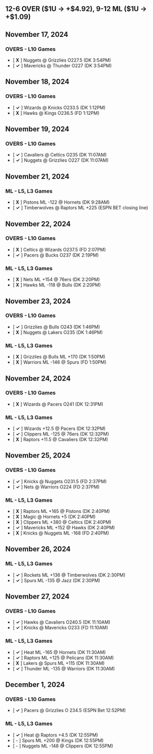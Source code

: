 ## 12-6 OVER (\$1U -> +\$4.92), 9-12 ML (\$1U -> +\$1.09)
## November 17, 2024
### OVERS - L10 Games
* [ **X** ] Nuggets @ Grizzlies O227.5 (DK 3:54PM)
* [ **&check;** ] Mavericks @ Thunder O227 (DK 3:54PM)

## November 18, 2024
### OVERS - L10 Games
* [ **&check;** ] Wizards @ Knicks O233.5 (DK 1:12PM)
* [ **X** ] Hawks @ Kings O236.5 (FD 1:12PM)

## November 19, 2024
### OVERS - L10 Games
* [ **&check;** ] Cavaliers @ Celtics O235 (DK 11:07AM)
* [ **&check;** ] Nuggets @ Grizzlies O227 (DK 11:07AM)

## November 21, 2024
### ML - L5, L3 Games
* [ **X** ] Pistons ML -122 @ Hornets (DK 9:28AM)
* [ **&check;** ] Timberwolves @ Raptors ML +225 (ESPN BET closing line)

## November 22, 2024
### OVERS - L10 Games
* [ **X** ] Celtics @ Wizards O237.5 (FD 2:07PM)
* [ **&check;** ] Pacers @ Bucks O237 (DK 2:19PM)
### ML - L5, L3 Games
* [ **X** ] Nets ML +154 @ 76ers (DK 2:20PM)
* [ **X** ] Hawks ML -118 @ Bulls (DK 2:20PM)

## November 23, 2024
### OVERS - L10 Games
* [ **&check;** ] Grizzlies @ Bulls O243 (DK 1:46PM)
* [ **X** ] Nuggets @ Lakers O235 (DK 1:46PM)
### ML - L5, L3 Games
* [ **X** ] Grizzlies @ Bulls ML +170 (DK 1:50PM)
* [ **X** ] Warriors ML -146 @ Spurs (FD 1:50PM)

## November 24, 2024
### OVERS - L10 Games
* [ **X** ] Wizards @ Pacers O241 (DK 12:31PM)
### ML - L5, L3 Games
* [ **&check;** ] Wizards +12.5 @ Pacers (DK 12:32PM)
* [ **&check;** ] Clippers ML -125 @ 76ers (DK 12:32PM)
* [ **X** ] Raptors +11.5 @ Cavaliers (DK 12:32PM)

## November 25, 2024
### OVERS - L10 Games
* [ **&check;** ] Knicks @ Nuggets O231.5 (FD 2:37PM)
* [ **&check;** ] Nets @ Warriors O224 (FD 2:37PM)
### ML - L5, L3 Games
* [ **X** ] Raptors ML +165 @ Pistons (DK 2:40PM)
* [ **X** ] Magic @ Hornets +5 (DK 2:40PM)
* [ **X** ] Clippers ML +380 @ Celtics (DK 2:40PM)
* [ **&check;** ] Mavericks ML +152 @ Hawks (DK 2:40PM)
* [ **X** ] Knicks @ Nuggets ML -168 (FD 2:40PM)

## November 26, 2024
### ML - L5, L3 Games
* [ **&check;** ] Rockets ML +136 @ Timberwolves (DK 2:30PM)
* [ **&check;** ] Spurs ML -135 @ Jazz (DK 2:30PM)

## November 27, 2024
### OVERS - L10 Games
* [ **&check;** ] Hawks @ Cavaliers O240.5 (DK 11:10AM)
* [ **&check;** ] Knicks @ Mavericks O233 (FD 11:10AM)
### ML - L5, L3 Games
* [ **&check;** ] Heat ML -165 @ Hornets (DK 11:30AM) 
* [ **&check;** ] Raptors ML +125 @ Pelicans (DK 11:30AM)
* [ **X** ] Lakers @ Spurs ML +115 (DK 11:30AM)
* [ **&check;** ] Thunder ML -135 @ Warriors (DK 11:30AM)

## December 1, 2024
### OVERS - L10 Games
* [ **&check;** ] Pacers @ Grizzlies O 234.5 (ESPN Bet 12:52PM)
### ML - L5, L3 Games
* [ **&check;** ] Heat @ Raptors +4.5 (DK 12:55PM)
* [ - ] Spurs ML +200 @ Kings (DK 12:55PM)
* [ - ] Nuggets ML -148 @ Clippers (DK 12:55PM)
